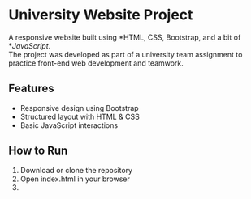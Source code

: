 # University Website Project

A responsive website built using *HTML, CSS, Bootstrap, and a bit of **JavaScript*.  
The project was developed as part of a university team assignment to practice front-end web development and teamwork.

## Features
- Responsive design using Bootstrap
- Structured layout with HTML & CSS
- Basic JavaScript interactions

## How to Run
1. Download or clone the repository
2. Open index.html in your browser
3.
